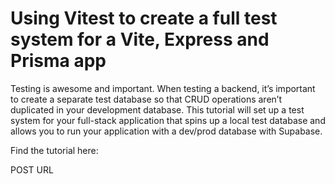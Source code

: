 # Using Vitest to create a full test system for a Vite, Express and Prisma app

Testing is awesome and important. When testing a backend, it’s important to create a separate test database so that CRUD operations aren’t duplicated in your development database. This tutorial will set up a test system for your full-stack application that spins up a local test database and allows you to run your application with a dev/prod database with Supabase. 

Find the tutorial here: 

POST URL 